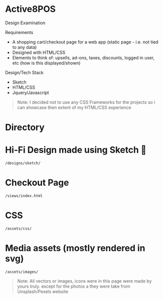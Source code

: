 # Active8POS
Design Examination

Requirements
- A shopping cart/checkout page for a web app (static page - i.e. not tied to any data)
- Designed with HTML/CSS
- Elements to think of: upsells, ad-ons, taxes, discounts, logged in user, etc (how is this displayed/shown)

Design/Tech Stack
- Sketch
- HTML/CSS
- Jquery/Javascript
>Note: I decided not to use any CSS Frameworks for the projects so i can showcase then extent of my HTML/CSS experience

# Directory

# Hi-Fi Design made using Sketch 💎
`/designs/sketch/`

# Checkout Page
`/views/index.html`

# CSS
`/assets/css/`

# Media assets (mostly rendered in svg)
`/assets/images/`

>Note: All vectors or images, icons were in this page were made by yours truly. except for the photos a they were take from Unsplash/Pexels website
